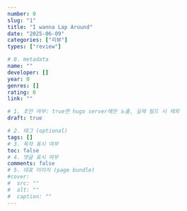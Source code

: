 ```yaml
---
number: 0
slug: "1"
title: "I wanna Lap Around"
date: "2025-06-09"
categories: ["리뷰"]
types: ["review"]

# 0. metadata
name: ""
developer: []
year: 0
genres: []
rating: 0
link: ""

# 1. 초안 여부: true면 hugo server에만 노출, 실제 빌드 시 제외
draft: true

# 2. 태그 (optional)
tags: []
# 3. 목차 표시 여부
toc: false
# 4. 댓글 표시 여부
comments: false
# 5. 대표 이미지 (page bundle)
#cover:
#  src: ""
#  alt: ""
#  caption: ""
---
```

